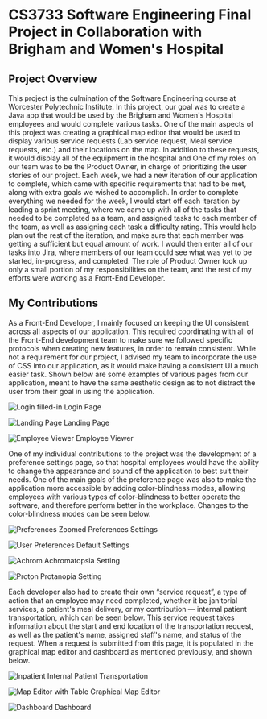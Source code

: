 # CS3733 Software Engineering Final Project in Collaboration with Brigham and Women's Hospital


## Project Overview
This project is the culmination of the Software Engineering course at Worcester Polytechnic Institute. In this project, our goal was to create a Java app that would be used by the Brigham and Women's Hospital employees and would complete various tasks. One of the main aspects of this project was creating a graphical map editor that would be used to display various service requests (Lab service request, Meal service requests, etc.) and their locations on the map. In addition to these requests, it would display all of the equipment in the hospital and One of my roles on our team was to be the Product Owner, in charge of prioritizing the user stories of our project. Each week, we had a new iteration of our application to complete, which came with specific requirements that had to be met, along with extra goals we wished to accomplish. In order to complete everything we needed for the week, I would start off each iteration by leading a sprint meeting, where we came up with all of the tasks that needed to be completed as a team, and assigned tasks to each member of the team, as well as assigning each task a difficulty rating. This would help plan out the rest of the iteration, and make sure that each member was getting a sufficient but equal amount of work. I would then enter all of our tasks into Jira, where members of our team could see what was yet to be started, in-progress, and completed. The role of Product Owner took up only a small portion of my responsibilities on the team, and the rest of my efforts were working as a Front-End Developer.

## My Contributions
As a Front-End Developer, I mainly focused on keeping the UI consistent across all aspects of our application. This required coordinating with all of the Front-End development team to make sure we followed specific protocols when creating new features, in order to remain consistent. While not a requirement for our project, I advised my team to incorporate the use of CSS into our application, as it would make having a consistent UI a much easier task. Shown below are some examples of various pages from our application, meant to have the same aesthetic design as to not distract the user from their goal in using the application.

![Login filled-in](https://github.com/jrwecler/CS3733-D22-Team-X-Prototype-1/assets/101900329/e5954784-a309-47cc-a82b-03d61003b208)
Login Page

![Landing Page](https://github.com/jrwecler/CS3733-D22-Team-X-Prototype-1/assets/101900329/f7e92f03-87fc-4959-bab5-dbb585e69201)
Landing Page

![Employee Viewer](https://github.com/jrwecler/CS3733-D22-Team-X-Prototype-1/assets/101900329/34de76bc-3043-4df7-ae52-8a0d62cec68d)
Employee Viewer

One of my individual contributions to the project was the development of a preference settings page, so that hospital employees would have the ability to change the appearance and sound of the application to best suit their needs. One of the main goals of the preference page was also to make the application more accessible by adding color-blindness modes, allowing employees with various types of color-blindness to better operate the software, and therefore perform better in the workplace. Changes to the color-blindness modes can be seen below.

![Preferences Zoomed](https://github.com/jrwecler/CS3733-D22-Team-X-Prototype-1/assets/101900329/572cb190-584c-4807-ac3e-de6dc964a16a)
Preferences Settings

![User Preferences](https://github.com/jrwecler/CS3733-D22-Team-X-Prototype-1/assets/101900329/f885cdc2-2d4c-4d36-a4c7-f090f07fb267)
Default Settings

![Achrom](https://github.com/jrwecler/CS3733-D22-Team-X-Prototype-1/assets/101900329/db44f410-e498-4b30-9128-426e480aefbf)
Achromatopsia Setting

![Proton](https://github.com/jrwecler/CS3733-D22-Team-X-Prototype-1/assets/101900329/9cff566a-6120-438d-9e75-c6c1dc92140f)
Protanopia Setting

Each developer also had to create their own “service request”, a type of action that an employee may need completed, whether it be janitorial services, a patient's meal delivery, or my contribution — internal patient transportation, which can be seen below. This service request takes information about the start and end location of the transportation request, as well as the patient's name, assigned staff's name, and status of the request. When a request is submitted from this page, it is populated in the graphical map editor and dashboard as mentioned previously, and shown below.

![Inpatient](https://github.com/jrwecler/CS3733-D22-Team-X-Prototype-1/assets/101900329/f55173a7-d400-43ac-9876-12d1deed7289)
Internal Patient Transportation

![Map Editor with Table](https://github.com/jrwecler/CS3733-D22-Team-X-Prototype-1/assets/101900329/f1957aeb-9568-4f56-98d2-f339b664da94)
Graphical Map Editor

![Dashboard](https://github.com/jrwecler/CS3733-D22-Team-X-Prototype-1/assets/101900329/ba190036-d6bb-4fa0-b345-7d83481c9f30)
Dashboard



